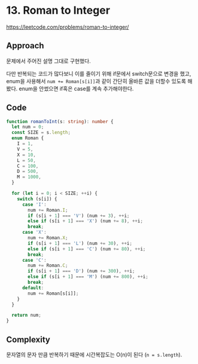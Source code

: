 # 13. Roman to Integer

https://leetcode.com/problems/roman-to-integer/

## Approach

문제에서 주어진 설명 그대로 구현했다.

다만 반복되는 코드가 많다보니 이를 줄이기 위해 if문에서 switch문으로 변경을 했고, enum을 사용해서 `num += Roman[s[i]]`과 같이 간단히 올바른 값을 더할수 있도록 해봤다.
enum을 안썼으면 if혹은 case를 계속 추가해야한다.

## Code

```ts
function romanToInt(s: string): number {
  let num = 0;
  const SIZE = s.length;
  enum Roman {
    I = 1,
    V = 5,
    X = 10,
    L = 50,
    C = 100,
    D = 500,
    M = 1000,
  }

  for (let i = 0; i < SIZE; ++i) {
    switch (s[i]) {
      case 'I':
        num += Roman.I;
        if (s[i + 1] === 'V') (num += 3), ++i;
        else if (s[i + 1] === 'X') (num += 8), ++i;
        break;
      case 'X':
        num += Roman.X;
        if (s[i + 1] === 'L') (num += 30), ++i;
        else if (s[i + 1] === 'C') (num += 80), ++i;
        break;
      case 'C':
        num += Roman.C;
        if (s[i + 1] === 'D') (num += 300), ++i;
        else if (s[i + 1] === 'M') (num += 800), ++i;
        break;
      default:
        num += Roman[s[i]];
    }
  }

  return num;
}
```

## Complexity

문자열의 문자 만큼 반복하기 때문에 시간복잡도는 O(n)이 된다 (`n = s.length`).
